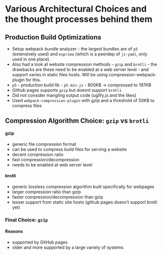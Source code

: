 # Various Architectural Choices and the thought processes behind them

## Production Build Optimizations

-   Setup webpack bundle analyzer - the largest bundles are of `p5` (extensively used) and `esprima` (which is a peerdep of `js-yaml`, only used in one place).
-   Also had a look at website compression methods - `gzip` and `brotli` - the drawbacks are these need to be enabled at a web server level - and support varies in static files hosts. Will be using compression-webpack-plugin for this.
-   `p5` - production build lib - `p5.min.js` - 800KB -> compressed to 197KB
-   Github pages supports `gzip` but doesnt support `brotli`
-   Did not consider mangling output code (uglify.js and the likes)
-   Used `webpack-compression-plugin` with gzip and a threshold of 50KB to compress files

## Compression Algorithm Choice: `gzip` vs `brotli`

#### gzip

-   generic file compression format
-   can be used to compress build files for serving a website
-   decent compression ratio
-   fast compression/decompression
-   needs to be enabled at web server level

#### brotli

-   generic lossless compression algorithm built specifically for webpages
-   larger compression ratio than gzip
-   faster compression/decompression than gzip
-   lesser support from static site hosts (github pages doesn’t support brotli yet)

### Final Choice: `gzip`

#### Reasons

-   supported by GitHub pages
-   older and more supported by a large variety of systems
